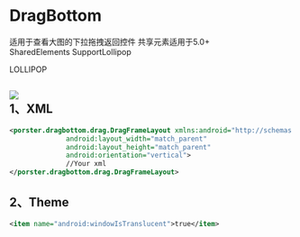 # DragBottom
适用于查看大图的下拉拖拽返回控件
共享元素适用于5.0+<br>
SharedElements SupportLollipop<br>

LOLLIPOP

![](https://github.com/vvinner/DragBottom/blob/master/case.gif)<br>
1、XML
-------
```Xml
<porster.dragbottom.drag.DragFrameLayout xmlns:android="http://schemas.android.com/apk/res/android"
              android:layout_width="match_parent"
              android:layout_height="match_parent"
              android:orientation="vertical">
              //Your xml
</porster.dragbottom.drag.DragFrameLayout>
```
2、Theme  
-------
```Xml
<item name="android:windowIsTranslucent">true</item>
```
